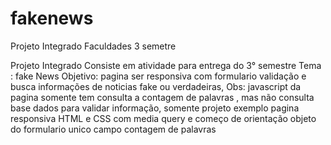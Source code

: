 # fakenews
Projeto Integrado Faculdades 3 semetre

Projeto Integrado Consiste em atividade para entrega do 3° semestre 
Tema : fake News 
Objetivo: pagina ser responsiva com formulario validação e busca informações de noticias fake ou verdadeiras, 
Obs: javascript da pagina somente tem consulta a contagem de palavras , mas não consulta base dados para validar informação, somente projeto exemplo pagina responsiva HTML e CSS com media query e começo de orientação objeto do formulario unico campo contagem de palavras 
